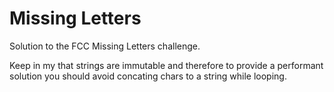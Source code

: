 # Missing Letters

Solution to the FCC Missing Letters challenge.

Keep in my that strings are immutable and therefore to provide a performant solution you should avoid concating chars to a string while looping.
